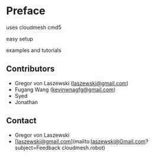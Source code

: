 # Preface

uses cloudmesh cmd5

easy setup

examples and tutorials


## Contributors

* Gregor von Laszewski ([laszewski@gmail.com](laszewski@gmail.com))
* Fugang Wang (kevinwnagfg@gmail.com)
* Syed
* Jonathan


## Contact

* Gregor von Laszewski
* [laszewski@gmail.com](mailto:laszewski@Gmail.com?subject=Feedback cloudmesh.robot)